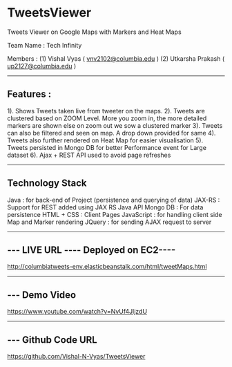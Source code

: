 TweetsViewer
============

Tweets Viewer on Google Maps with Markers and Heat Maps

Team Name : Tech Infinity

Members : (1) Vishal Vyas      ( vnv2102@columbia.edu )
		  (2) Utkarsha Prakash ( up2127@columbia.edu  )
		  
----------------
Features :
----------------
1). Shows Tweets taken live from tweeter on the maps.
2). Tweets are clustered based on ZOOM Level. More you zoom in, the more detailed markers are shown else on zoom out we sow a clustered marker
3). Tweets can also be filtered and seen on map. A drop down provided for same
4). Tweets also further rendered on Heat Map for easier visualisation
5). Tweets persisted in Mongo DB for better Performance event for Large dataset
6). Ajax + REST API used to avoid page refreshes 

----------------
Technology Stack
----------------
Java : for back-end of Project (persistence and querying of data)
JAX-RS : Support for REST added using JAX RS Java API
Mongo DB : For data persistence
HTML + CSS : Client Pages 
JavaScript : for handling client side Map and Marker rendering 
JQuery  : for sending AJAX request to server


----------------
--- LIVE URL ---- Deployed on EC2---- 
----------------
http://columbiatweets-env.elasticbeanstalk.com/html/tweetMaps.html

----------------
--- Demo Video
----------------
https://www.youtube.com/watch?v=NvUf4JljzdU

----------------
--- Github Code URL
----------------
https://github.com/Vishal-N-Vyas/TweetsViewer
